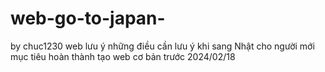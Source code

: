 # web-go-to-japan-
by chuc1230
web lưu ý những điều cần lưu ý khi sang Nhật cho người mới 
mục tiêu hoàn thành tạo web cơ bản trước 2024/02/18 
